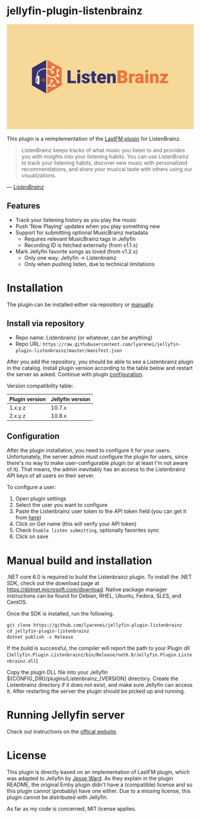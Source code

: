 # jellyfin-plugin-listenbrainz

![ListenBrainz logo for Jellyfin plugin](res/listenbrainz/ListenBrainz_logo.svg "ListenBrainz logo for Jellyfin plugin")

This plugin is a reimplementation of the [LastFM plugin](https://github.com/jesseward/jellyfin-plugin-lastfm) for ListenBrainz.

> ListenBrainz keeps tracks of what music you listen to and provides you with insights into your listening habits.
You can use ListenBrainz to track your listening habits, discover new music with personalized recommendations,
and share your musical taste with others using our visualizations.

&mdash; <cite>[ListenBrainz][1]</cite>

[1]: https://listenbrainz.org

## Features

- Track your listening history as you play the music
- Push 'Now Playing' updates when you play something new
- Support for submitting optional MusicBrainz metadata
  - Requires relevant MusicBrainz tags in Jellyfin
  - Recording ID is fetched externally (from v1.1.x)
- Mark Jellyfin favorite songs as loved (from v1.2.x)
  - Only one way: Jellyfin -> Listenbrainz
  - Only when pushing listen, due to technical limitations

# Installation

The plugin can be installed either via repository or [manually](#manual-build-and-installation).

## Install via repository

- Repo name: Listenbrainz (or whatever, can be anything)
- Repo URL: `https://raw.githubusercontent.com/lyarenei/jellyfin-plugin-listenbrainz/master/manifest.json`

After you add the repository, you should be able to see a Listenbrainz plugin in the catalog.
Install plugin version according to the table below and restart the server as asked.
Continue with plugin [configuration](#configuration).

Version compatibility table:

| Plugin version | Jellyfin version |
|----------------|------------------|
| 1.x.y.z        | 10.7.x           |
| 2.x.y.z        | 10.8.x           |

## Configuration

After the plugin installation, you need to configure it for your users.
Unfortunately, the server admin must configure the plugin for users,
since there's no way to make user-configurable plugin (or at least I'm not aware of it).
That means, the admin inevitably has an access to the Listenbrainz API keys of all users on their server.

To configure a user:

1. Open plugin settings
2. Select the user you want to configure
3. Paste the Listenbrainz user token to the API token field (you can get it from [here](https://listenbrainz.org/profile/))
4. Click on Get name (this will verify your API token)
5. Check `Enable listen submitting`, optionally favorites sync
6. Click on save

# Manual build and installation

.NET core 6.0 is required to build the Listenbrainz plugin.
To install the .NET SDK, check out the download page at https://dotnet.microsoft.com/download.
Native package manager instructions can be found for Debian, RHEL, Ubuntu, Fedora, SLES, and CentOS.

Once the SDK is installed, run the following.

```
git clone https://github.com/lyarenei/jellyfin-plugin-listenbrainz
cd jellyfin-plugin-listenbrainz
dotnet publish -c Release
```

If the build is successful, the compiler will report the path to your Plugin dll (`Jellyfin.Plugin.Listenbrainz/bin/Release/net6.0/Jellyfin.Plugin.Listenbrainz.dll`)

Copy the plugin DLL file into your Jellyfin ${CONFIG_DIR}/plugins/Listenbrainz_{VERSION} directory.
Create the Listenbrainz directory if it does not exist, and make sure Jellyfin can access it.
After restarting the server the plugin should be picked up and running.

# Running Jellyfin server

Check out instructions on the [offical website](https://jellyfin.org/downloads/).

# License

This plugin is directly based on an implementation of LastFM plugin, which was adapted to Jellyfin by [Jesse Ward](https://github.com/jesseward).
As they explain in the plugin README, the original Emby plugin didn't have a (compatible) license and so this plugin cannot (probably) have one either.
Due to a missing license, this plugin cannot be distributed with Jellyfin.

As far as my code is concerned, MIT license applies.

